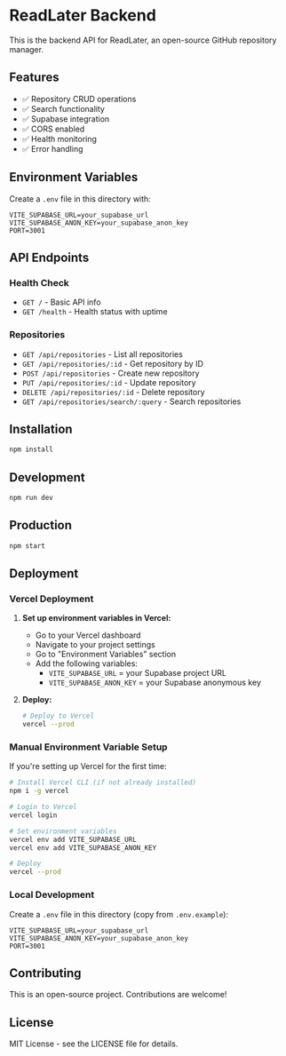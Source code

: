 # ReadLater Backend

This is the backend API for ReadLater, an open-source GitHub repository manager.

## Features

- ✅ Repository CRUD operations
- ✅ Search functionality
- ✅ Supabase integration
- ✅ CORS enabled
- ✅ Health monitoring
- ✅ Error handling

## Environment Variables

Create a `.env` file in this directory with:

```env
VITE_SUPABASE_URL=your_supabase_url
VITE_SUPABASE_ANON_KEY=your_supabase_anon_key
PORT=3001
```

## API Endpoints

### Health Check
- `GET /` - Basic API info
- `GET /health` - Health status with uptime

### Repositories
- `GET /api/repositories` - List all repositories
- `GET /api/repositories/:id` - Get repository by ID
- `POST /api/repositories` - Create new repository
- `PUT /api/repositories/:id` - Update repository
- `DELETE /api/repositories/:id` - Delete repository
- `GET /api/repositories/search/:query` - Search repositories

## Installation

```bash
npm install
```

## Development

```bash
npm run dev
```

## Production

```bash
npm start
```

## Deployment

### Vercel Deployment

1. **Set up environment variables in Vercel:**
   - Go to your Vercel dashboard
   - Navigate to your project settings
   - Go to "Environment Variables" section
   - Add the following variables:
     - `VITE_SUPABASE_URL` = your Supabase project URL
     - `VITE_SUPABASE_ANON_KEY` = your Supabase anonymous key

2. **Deploy:**
   ```bash
   # Deploy to Vercel
   vercel --prod
   ```

### Manual Environment Variable Setup

If you're setting up Vercel for the first time:

```bash
# Install Vercel CLI (if not already installed)
npm i -g vercel

# Login to Vercel
vercel login

# Set environment variables
vercel env add VITE_SUPABASE_URL
vercel env add VITE_SUPABASE_ANON_KEY

# Deploy
vercel --prod
```

### Local Development

Create a `.env` file in this directory (copy from `.env.example`):

```env
VITE_SUPABASE_URL=your_supabase_url
VITE_SUPABASE_ANON_KEY=your_supabase_anon_key
PORT=3001
```

## Contributing

This is an open-source project. Contributions are welcome!

## License

MIT License - see the LICENSE file for details.
